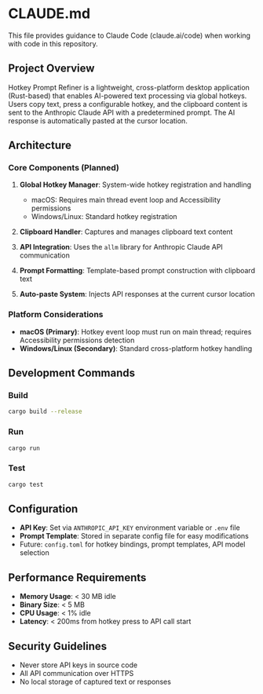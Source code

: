 # CLAUDE.md

This file provides guidance to Claude Code (claude.ai/code) when working with code in this repository.

## Project Overview

Hotkey Prompt Refiner is a lightweight, cross-platform desktop application (Rust-based) that enables AI-powered text processing via global hotkeys. Users copy text, press a configurable hotkey, and the clipboard content is sent to the Anthropic Claude API with a predetermined prompt. The AI response is automatically pasted at the cursor location.

## Architecture

### Core Components (Planned)

1. **Global Hotkey Manager**: System-wide hotkey registration and handling
   - macOS: Requires main thread event loop and Accessibility permissions
   - Windows/Linux: Standard hotkey registration

2. **Clipboard Handler**: Captures and manages clipboard text content

3. **API Integration**: Uses the `allm` library for Anthropic Claude API communication

4. **Prompt Formatting**: Template-based prompt construction with clipboard text

5. **Auto-paste System**: Injects API responses at the current cursor location

### Platform Considerations

- **macOS (Primary)**: Hotkey event loop must run on main thread; requires Accessibility permissions detection
- **Windows/Linux (Secondary)**: Standard cross-platform hotkey handling

## Development Commands

### Build
```bash
cargo build --release
```

### Run
```bash
cargo run
```

### Test
```bash
cargo test
```

## Configuration

- **API Key**: Set via `ANTHROPIC_API_KEY` environment variable or `.env` file
- **Prompt Template**: Stored in separate config file for easy modifications
- Future: `config.toml` for hotkey bindings, prompt templates, API model selection

## Performance Requirements

- **Memory Usage**: < 30 MB idle
- **Binary Size**: < 5 MB
- **CPU Usage**: < 1% idle
- **Latency**: < 200ms from hotkey press to API call start

## Security Guidelines

- Never store API keys in source code
- All API communication over HTTPS
- No local storage of captured text or responses
